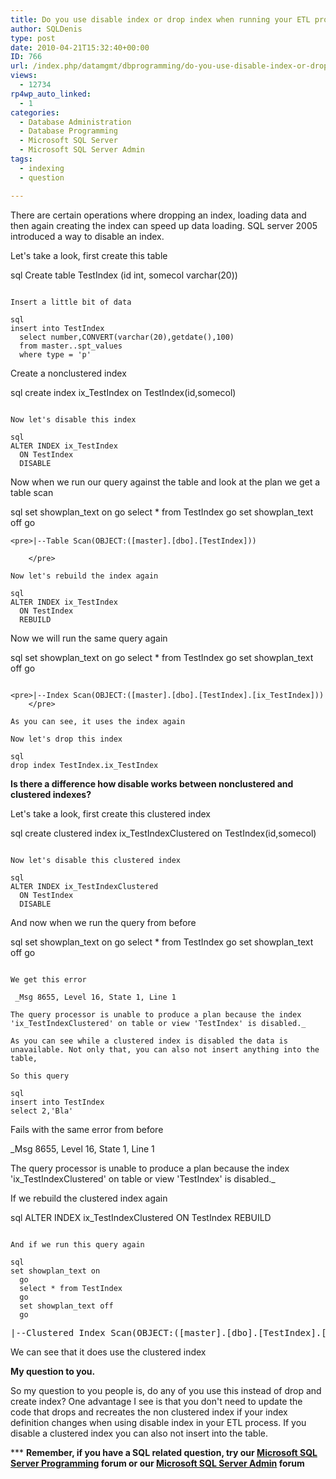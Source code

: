 ```yaml
---
title: Do you use disable index or drop index when running your ETL processes in SQL Server
author: SQLDenis
type: post
date: 2010-04-21T15:32:40+00:00
ID: 766
url: /index.php/datamgmt/dbprogramming/do-you-use-disable-index-or-drop-index-w/
views:
  - 12734
rp4wp_auto_linked:
  - 1
categories:
  - Database Administration
  - Database Programming
  - Microsoft SQL Server
  - Microsoft SQL Server Admin
tags:
  - indexing
  - question

---
```

There are certain operations where dropping an index, loading data and then again creating the index can speed up data loading. SQL server 2005 introduced a way to disable an index.

Let's take a look, first create this table

sql
Create table TestIndex (id int, somecol varchar(20))
```

Insert a little bit of data

sql
insert into TestIndex
  select number,CONVERT(varchar(20),getdate(),100)
  from master..spt_values
  where type = 'p'
```

Create a nonclustered index

sql
create index ix_TestIndex on TestIndex(id,somecol)
```

Now let's disable this index

sql
ALTER INDEX ix_TestIndex
  ON TestIndex
  DISABLE
```

Now when we run our query against the table and look at the plan we get a table scan

sql
set showplan_text on
  go
  select * from TestIndex
  go
  set showplan_text off
  go
```
<pre>|--Table Scan(OBJECT:([master].[dbo].[TestIndex]))
    
    </pre>

Now let's rebuild the index again

sql
ALTER INDEX ix_TestIndex
  ON TestIndex
  REBUILD
```

Now we will run the same query again

sql
set showplan_text on
  go
  select * from TestIndex
  go
  set showplan_text off
  go
```

<pre>|--Index Scan(OBJECT:([master].[dbo].[TestIndex].[ix_TestIndex]))
    </pre>

As you can see, it uses the index again 

Now let's drop this index

sql
drop index TestIndex.ix_TestIndex
```

**Is there a difference how disable works between nonclustered and clustered indexes?**
  
Let's take a look, first create this clustered index

sql
create clustered index ix_TestIndexClustered on TestIndex(id,somecol)
```

Now let's disable this clustered index

sql
ALTER INDEX ix_TestIndexClustered
  ON TestIndex
  DISABLE
```

And now when we run the query from before

sql
set showplan_text on
  go
  select * from TestIndex
  go
  set showplan_text off
  go
  
```

We get this error
  
 _Msg 8655, Level 16, State 1, Line 1
  
The query processor is unable to produce a plan because the index 'ix_TestIndexClustered' on table or view 'TestIndex' is disabled._

As you can see while a clustered index is disabled the data is unavailable. Not only that, you can also not insert anything into the table,
  
So this query

sql
insert into TestIndex
select 2,'Bla'
```

Fails with the same error from before
  
_Msg 8655, Level 16, State 1, Line 1
  
The query processor is unable to produce a plan because the index 'ix_TestIndexClustered' on table or view 'TestIndex' is disabled._

If we rebuild the clustered index again

sql
ALTER INDEX ix_TestIndexClustered
  ON TestIndex
  REBUILD
```

And if we run this query again

sql
set showplan_text on
  go
  select * from TestIndex
  go
  set showplan_text off
  go
```
<pre>|--Clustered Index Scan(OBJECT:([master].[dbo].[TestIndex].[ix_TestIndexClustered]))</pre>

We can see that it does use the clustered index

**My question to you.**
  
So my question to you people is, do any of you use this instead of drop and create index? One advantage I see is that you don't need to update the code that drops and recreates the non clustered index if your index definition changes when using disable index in your ETL process. If you disable a clustered index you can also not insert into the table.

\*** **Remember, if you have a SQL related question, try our [Microsoft SQL Server Programming][1] forum or our [Microsoft SQL Server Admin][2] forum**<ins></ins>

 [1]: http://forum.ltd.local/viewforum.php?f=17
 [2]: http://forum.ltd.local/viewforum.php?f=22